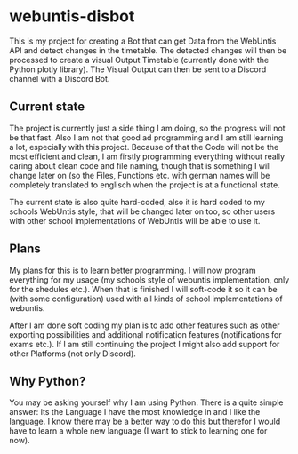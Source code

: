 # webuntis-disbot
This is my project for creating a Bot that can get Data from the WebUntis API and detect changes in the timetable. The detected changes will then be processed to create a visual Output Timetable (currently done with the Python plotly library). The Visual Output can then be sent to a Discord channel with a Discord Bot.

## Current state
The project is currently just a side thing I am doing, so the progress will not be that fast. Also I am not that good ad programming and I am still learning a lot, especially with this project. 
Because of that the Code will not be the most efficient and clean, I am firstly programming everything without really caring about clean code and file naming, though that is something I will change later on (so the Files, Functions etc. with german names will be completely translated to englisch when the project is at a functional state.

The current state is also quite hard-coded, also it is hard coded to my schools WebUntis style, that will be changed later on too, so other users with other school implementations of WebUntis will be able to use it.

## Plans
My plans for this is to learn better programming. I will now program everything for my usage (my schools style of webuntis implementation, only for the shedules etc.). When that is finished I will soft-code it so it can be (with some configuration) used with all kinds of school implementations of webuntis.

After I am done soft coding my plan is to add other features such as other exporting possibilities and additional notification features (notifications for exams etc.). If I am still continuing the project I might also add support for other Platforms (not only Discord).

## Why Python?
You may be asking yourself why I am using Python. There is a quite simple answer: Its the Language I have the most knowledge in and I like the language.
I know there may be a better way to do this but therefor I would have to learn a whole new language (I want to stick to learning one for now).
